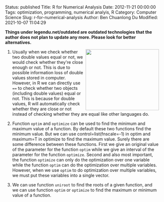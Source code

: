 Status: published
Title: R for Numerical Analysis
Date: 2012-11-21 00:00:00
Tags: optimization, programming, numerical analyis, R
Category: Computer Science
Slug: r-for-numerical-analysis
Author: Ben Chuanlong Du
Modified: 2021-10-07 11:04:29

**Things under legendu.net/outdated are outdated technologies that the author does not plan to update any more. Please look for better alternatives.**

<img src="http://dclong.github.io/media/r/r.png" height="200" width="240" align="right"/>

1. Usually when we check whether two double values equal or not, we
    would check whether they're close enough or not. This is due to
    possible information loss of double values stored in computer.
    However, in R we can directly use `==` to check whether two objects
    (including double values) equal or not. This is because for double
    values, R will automatically check whether they are close or not
    instead of checking whether they are equal like other languages do.

2. Function `optim` and `optimize` can be used to find the minimum and
    maximum value of a function. By default these two functions find the
    minimum value. But we can use control=list(fnscale=-1) in optim and
    maximum=T in optimize to find the maximum value. Surely there are
    some difference between these functions. First we give an original
    value of the parameter for the function `optim` while we give an
    interval of the parameter for the function `optimize`. Second and
    also most important, the function `optimize` can only do the
    optimization over one variable while the function `optim` can do the
    optimization over multiple variables. However, when we use `optim`
    to do optimization over multiple variables, we must put these
    variables into a single vector.

3. We can use function `uniroot` to find the roots of a given function,
    and we can use function `optim` or `optimize` to find the maximum or
    minimum value of a function.
